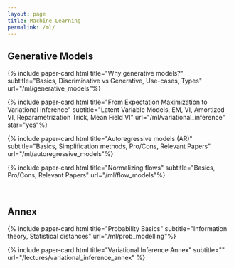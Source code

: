 ```yaml
---
layout: page
title: Machine Learning
permalink: /ml/
---
```


<!-- This page contains explanations of diverse ML topics we found interesting. -->

<!-- ## Unsupervised Learning -->

## Generative Models

{% include paper-card.html
title="Why generative models?"
subtitle="Basics, Discriminative vs Generative, Use-cases, Types"
url="/ml/generative_models"%}

{% include paper-card.html
title="From Expectation Maximization to Variational Inference"
subtitle="Latent Variable Models, EM, VI, Amortized VI, Reparametrization Trick, Mean Field VI"
url="/ml/variational_inference"
star="yes"%}

{% include paper-card.html
title="Autoregressive models (AR)"
subtitle="Basics, Simplification methods, Pro/Cons, Relevant Papers"
url="/ml/autoregressive_models"%}

{% include paper-card.html
title="Normalizing flows"
subtitle="Basics, Pro/Cons, Relevant Papers"
url="/ml/flow_models"%}

<br>

## Annex

{% include paper-card.html
title="Probability Basics"
subtitle="Information theory, Statistical distances"
url="/ml/prob_modelling"%}

{% include paper-card.html title="Variational Inference Annex" subtitle="" url="/lectures/variational_inference_annex"   %}
